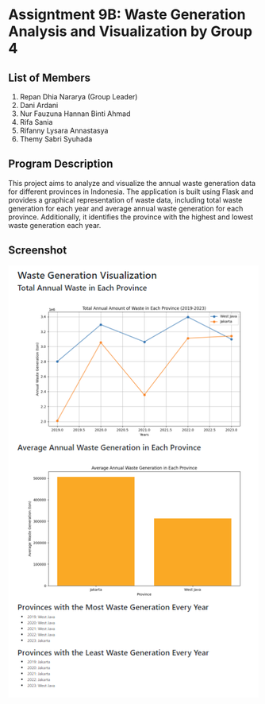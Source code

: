 # Assigntment 9B: Waste Generation Analysis and Visualization by Group 4

## List of Members

1. Repan Dhia Nararya (Group Leader)
2. Dani Ardani
3. Nur Fauzuna Hannan Binti Ahmad
4. Rifa Sania
5. Rifanny Lysara Annastasya
6. Themy Sabri Syuhada

## Program Description

This project aims to analyze and visualize the annual waste generation data for different provinces in Indonesia. The application is built using Flask and provides a graphical representation of waste data, including total waste generation for each year and average annual waste generation for each province. Additionally, it identifies the province with the highest and lowest waste generation each year.

## Screenshot

![screenshot 1](image.png)
